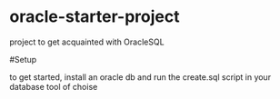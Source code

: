 # oracle-starter-project

project to get acquainted with OracleSQL

#Setup

to get started, install an oracle db and run the create.sql script in your database tool of choise
